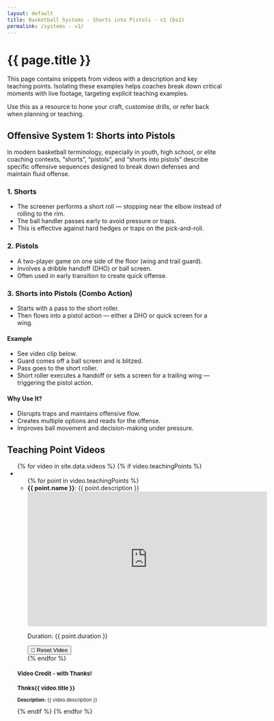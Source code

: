```yaml
---
layout: default
title: Basketball Systems - Shorts into Pistols - v1 (bs1)
permalink: /systems - v1/
---
```


<h1>{{ page.title }}</h1>

<p>
  This page contains snippets from videos with a description and key teaching points.
  Isolating these examples helps coaches break down critical moments with live footage, targeting explicit teaching examples.
</p>

<p>
  Use this as a resource to hone your craft, customise drills, or refer back when planning or teaching.
</p>

<h2>Offensive System 1: Shorts into Pistols</h2>

<p>
  In modern basketball terminology, especially in youth, high school, or elite coaching contexts, “shorts”, “pistols”, and “shorts into pistols” describe specific offensive sequences designed to break down defenses and maintain fluid offense.
</p>

<h3>1. Shorts</h3>
<ul>
  <li>The screener performs a short roll — stopping near the elbow instead of rolling to the rim.</li>
  <li>The ball handler passes early to avoid pressure or traps.</li>
  <li>This is effective against hard hedges or traps on the pick-and-roll.</li>
</ul>

<h3>2. Pistols</h3>
<ul>
  <li>A two-player game on one side of the floor (wing and trail guard).</li>
  <li>Involves a dribble handoff (DHO) or ball screen.</li>
  <li>Often used in early transition to create quick offense.</li>
</ul>

<h3>3. Shorts into Pistols (Combo Action)</h3>
<ul>
  <li>Starts with a pass to the short roller.</li>
  <li>Then flows into a pistol action — either a DHO or quick screen for a wing.</li>
</ul>

<h4>Example</h4>
<ul>
  <li>See video clip below.</li>
  <li>Guard comes off a ball screen and is blitzed.</li>
  <li>Pass goes to the short roller.</li>
  <li>Short roller executes a handoff or sets a screen for a trailing wing — triggering the pistol action.</li>
</ul>

<h4>Why Use It?</h4>
<ul>
  <li>Disrupts traps and maintains offensive flow.</li>
  <li>Creates multiple options and reads for the offense.</li>
  <li>Improves ball movement and decision-making under pressure.</li>
</ul>

<h2>Teaching Point Videos</h2>

<ul>
  {% for video in site.data.videos %}
    {% if video.teachingPoints %}
      <li>
        <ul>
          {% for point in video.teachingPoints %}
            <li>
              <strong>{{ point.name }}</strong>: {{ point.description }}<br>
              <iframe id="video-{{ video.id }}-{{ point.start }}-{{ point.end }}" width="560" height="315"
                src="https://www.youtube.com/embed/{{ video.id }}?start={{ point.start }}&end={{ point.end }}"
                title="Basketball For Coaches"
                frameborder="0"
                allow="accelerometer; autoplay; clipboard-write; encrypted-media; gyroscope; picture-in-picture"
                allowfullscreen>
              </iframe>
              <p>Duration: {{ point.duration }}</p>
              <button onclick="resetVideo('video-{{ video.id }}-{{ point.start }}-{{ point.end }}')">🔁 Reset Video</button>
            </li>
          {% endfor %}
        </ul>
        <div style="font-size: 0.8em; margin-top: 10px;">
          <h3>Video Credit - with Thanks!</h3>
          <h3>Thnks{{ video.title }}</h3>
          <p><strong>Description:</strong> {{ video.description }}</p>
        </div>
      </li>
    {% endif %}
  {% endfor %}
</ul>

<script>
  function resetVideo(id) {
    const iframe = document.getElementById(id);
    const src = iframe.src;
    iframe.src = src;
  }
</script>
